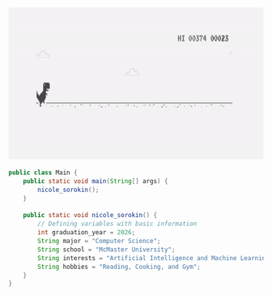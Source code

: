<img src="chrome_dino.gif" alt="Alt Text" width="1000" height="300">

```java
public class Main {
    public static void main(String[] args) {
        nicole_sorokin();
    }

    public static void nicole_sorokin() {
        // Defining variables with basic information
        int graduation_year = 2026;
        String major = "Computer Science";
        String school = "McMaster University";
        String interests = "Artificial Intelligence and Machine Learning";
        String hobbies = "Reading, Cooking, and Gym";
    }
}
```